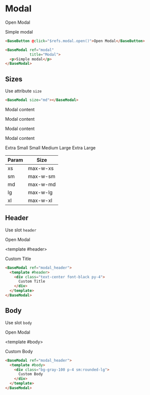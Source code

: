 # Modal

<div class="mt-4">
    <base-button @click="$refs.modal.open()">Open Modal</base-button>
</div>

<base-modal ref="modal"
           title="Modal">Simple modal</base-modal>

```html
<BaseButton @click="$refs.modal.open()">Open Modal</BaseButton>

<BaseModal ref="modal"
           title="Modal">
  <p>Simple modal</p>
</BaseModal>
```

<div class="h-12"></div>

## Sizes

Use attribute `size`

```html
<BaseModal size="md"></BaseModal>
```

<base-modal ref="modal_xs"
            title="Extra Small Modal"
            size="xs">Modal content</base-modal>

<base-modal ref="modal_sm"
            title="Small Modal"
            size="sm">Modal content</base-modal>

<base-modal ref="modal_lg"
            title="Large Modal"
            size="lg">Modal content</base-modal>

<base-modal ref="modal_xl"
            title="Extra Large Modal"
            size="xl">Modal content</base-modal>

<div class="mt-4 flex space-x-3">
    <base-button @click="$refs.modal_xs.open()">Extra Small</base-button>
    <base-button @click="$refs.modal_sm.open()">Small</base-button>
    <base-button @click="$refs.modal.open()">Medium</base-button>
    <base-button @click="$refs.modal_lg.open()">Large</base-button>
    <base-button @click="$refs.modal_xl.open()">Extra Large</base-button>
</div>

| Param | Size     |
| ----- | -------- |
| xs    | max-w-xs |
| sm    | max-w-sm |
| md    | max-w-md |
| lg    | max-w-lg |
| xl    | max-w-xl |

<div class="h-12"></div>

## Header

Use slot `header`

<div class="mt-4">
    <base-button @click="$refs.modal_header.open()">Open Modal</base-button>
</div>

<base-modal ref="modal_header"><template #header><div class="text-center font-black py-4">Custom Title</div></template></base-modal>

```html
<BaseModal ref="modal_header">
  <template #header>
    <div class="text-center font-black py-4">
      Custom Title
    </div>
  </template>
</BaseModal>
```

<div class="h-12"></div>

## Body

Use slot `body`

<div class="mt-4">
    <base-button @click="$refs.modal_body.open()">Open Modal</base-button>
</div>

<base-modal ref="modal_body"><template #body><div class="bg-gray-100 p-4 sm:rounded-lg">Custom Body</div></template></base-modal>

```html
<BaseModal ref="modal_header">
  <template #body>
    <div class="bg-gray-100 p-4 sm:rounded-lg">
      Custom Body
    </div>
  </template>
</BaseModal>
```

